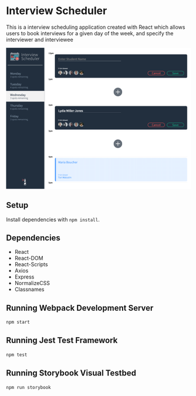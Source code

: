 # Interview Scheduler

This is a interview scheduling application created with React which allows users to book interviews for a given day of the week, and specify the interviewer and interviewee

!["Screenshot of Interviewer Application"](https://github.com/ke2low/scheduler/blob/master/docs/interviewer-application.png?raw=true)

## Setup

Install dependencies with `npm install`.

## Dependencies

- React
- React-DOM
- React-Scripts
- Axios
- Express
- NormalizeCSS
- Classnames


## Running Webpack Development Server

```sh
npm start
```

## Running Jest Test Framework

```sh
npm test
```

## Running Storybook Visual Testbed

```sh
npm run storybook
```
